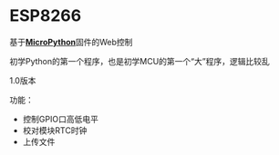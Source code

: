 # ESP8266
基于[**MicroPython**](http://www.micropython.org/)固件的Web控制

初学Python的第一个程序，也是初学MCU的第一个“大”程序，逻辑比较乱

1.0版本

功能：
- 控制GPIO口高低电平
- 校对模块RTC时钟
- 上传文件
